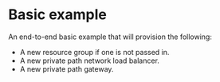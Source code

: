 # Basic example

An end-to-end basic example that will provision the following:
- A new resource group if one is not passed in.
- A new private path network load balancer.
- A new private path gateway.
